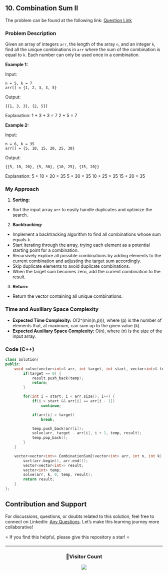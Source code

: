 ## 10. Combination Sum II

The problem can be found at the following link: [Question Link](https://www.geeksforgeeks.org/problems/combination-sum-ii-1664263832/1)

### Problem Description

Given an array of integers `arr`, the length of the array `n`, and an integer `k`, find all the unique combinations in `arr` where the sum of the combination is equal to `k`. Each number can only be used once in a combination.

**Example 1:**

Input:
```
n = 5, k = 7
arr[] = {1, 2, 3, 3, 5}
```
Output:
```
{{1, 3, 3}, {2, 5}}
```
Explanation:
1 + 3 + 3 = 7
2 + 5 = 7

**Example 2:**

Input:
```
n = 6, k = 35
arr[] = {5, 10, 15, 20, 25, 30}
```
Output:
```
{{5, 10, 20}, {5, 30}, {10, 25}, {15, 20}}
```
Explanation:
5 + 10 + 20 = 35
5 + 30 = 35
10 + 25 = 35
15 + 20 = 35

### My Approach

1. **Sorting:**
- Sort the input array `arr` to easily handle duplicates and optimize the search.

2. **Backtracking:**
- Implement a backtracking algorithm to find all combinations whose sum equals `k`.
- Start iterating through the array, trying each element as a potential starting point for a combination.
- Recursively explore all possible combinations by adding elements to the current combination and adjusting the target sum accordingly.
- Skip duplicate elements to avoid duplicate combinations.
- When the target sum becomes zero, add the current combination to the result.

3. **Return:**
- Return the vector containing all unique combinations.

### Time and Auxiliary Space Complexity

- **Expected Time Complexity:** O(2^(min(n,p))), where \(p\) is the number of elements that, at maximum, can sum up to the given value \(k\).
- **Expected Auxiliary Space Complexity:** O(n), where \(n\) is the size of the input array.

### Code (C++)

```cpp
class Solution{
public:
    void solve(vector<int>& arr, int target, int start, vector<int>& temp, vector<vector<int>>& result) {
        if(target == 0) {
            result.push_back(temp);
            return;
        }

        for(int i = start; i < arr.size(); i++) {
            if(i > start && arr[i] == arr[i - 1])
                continue;

            if(arr[i] > target)
                break;

            temp.push_back(arr[i]);
            solve(arr, target - arr[i], i + 1, temp, result);
            temp.pop_back();
        }
    }

    vector<vector<int>> CombinationSum2(vector<int> arr, int n, int k) {
        sort(arr.begin(), arr.end());
        vector<vector<int>> result;
        vector<int> temp;
        solve(arr, k, 0, temp, result);
        return result;
    }
};
```

## Contribution and Support

For discussions, questions, or doubts related to this solution, feel free to connect on LinkedIn: [Any Questions](https://www.linkedin.com/in/het-patel-8b110525a/). Let’s make this learning journey more collaborative!

⭐ If you find this helpful, please give this repository a star! ⭐

---

<div align="center">
  <h3><b>📍Visitor Count</b></h3>
</div>

<p align="center">
  <img src="https://profile-counter.glitch.me/Hunterdii/count.svg" />
</p>
